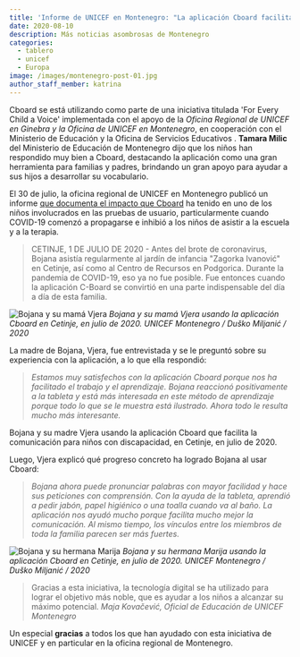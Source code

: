 ```yaml
---
title: 'Informe de UNICEF en Montenegro: "La aplicación Cboard facilita la comunicación para los niños con discapacidad"'
date: 2020-08-10
description: Más noticias asombrosas de Montenegro
categories:
  - tablero
  - unicef
  - Europa
image: /images/montenegro-post-01.jpg
author_staff_member: katrina
---
```

Cboard se está utilizando como parte de una iniciativa titulada 'For Every Child a Voice' implementada con el apoyo de la *Oficina Regional de UNICEF en Ginebra y la Oficina de UNICEF en Montenegro*, en cooperación con el Ministerio de Educación y la Oficina de Servicios Educativos . **Tamara Milic** del Ministerio de Educación de Montenegro dijo que los niños han respondido muy bien a Cboard, destacando la aplicación como una gran herramienta para familias y padres, brindando un gran apoyo para ayudar a sus hijos a desarrollar su vocabulario.

El 30 de julio, la oficina regional de UNICEF en Montenegro publicó un informe [que documenta el impacto que Cboard](https://www.unicef.org/montenegro/en/stories/c-board-application-makes-communication-easier-children-disabilities) ha tenido en uno de los niños involucrados en las pruebas de usuario, particularmente cuando COVID-19 comenzó a propagarse e inhibió a los niños de asistir a la escuela y a la terapia.

> CETINJE, 1 DE JULIO DE 2020 - Antes del brote de coronavirus, Bojana asistía regularmente al jardín de infancia "Zagorka Ivanović" en Cetinje, así como al Centro de Recursos en Podgorica. Durante la pandemia de COVID-19, eso ya no fue posible. Fue entonces cuando la aplicación C-Board se convirtió en una parte indispensable del día a día de esta familia.

![Bojana y su mamá Vjera](/images/montenegro-post-02.jpg) *Bojana y su mamá Vjera usando la aplicación Cboard en Cetinje, en julio de 2020. UNICEF Montenegro / Duško Miljanić / 2020*

La madre de Bojana, Vjera, fue entrevistada y se le preguntó sobre su experiencia con la aplicación, a lo que ella respondió:
> *Estamos muy satisfechos con la aplicación Cboard porque nos ha facilitado el trabajo y el aprendizaje. Bojana reaccionó positivamente a la tableta y está más interesada en este método de aprendizaje porque todo lo que se le muestra está ilustrado. Ahora todo le resulta mucho más interesante.*

Bojana y su madre Vjera usando la aplicación Cboard que facilita la comunicación para niños con discapacidad, en Cetinje, en julio de 2020.

Luego, Vjera explicó qué progreso concreto ha logrado Bojana al usar Cboard:

> *Bojana ahora puede pronunciar palabras con mayor facilidad y hace sus peticiones con comprensión. Con la ayuda de la tableta, aprendió a pedir jabón, papel higiénico o una toalla cuando va al baño. La aplicación nos ayudó mucho porque facilita mucho mejor la comunicación. Al mismo tiempo, los vínculos entre los miembros de toda la familia parecen ser más fuertes.*

![Bojana y su hermana Marija](/images/montenegro-post-03.jpg) *Bojana y su hermana Marija usando la aplicación Cboard en Cetinje, en julio de 2020. UNICEF Montenegro / Duško Miljanić / 2020*

> Gracias a esta iniciativa, la tecnología digital se ha utilizado para lograr el objetivo más noble, que es ayudar a los niños a alcanzar su máximo potencial. *Maja Kovačević, Oficial de Educación de UNICEF Montenegro*


Un especial **gracias** a todos los que han ayudado con esta iniciativa de UNICEF y en particular en la oficina regional de Montenegro. 
